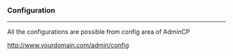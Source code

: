 ### Configuration

---

All the configurations are possible from config area of AdminCP 

http://www.yourdomain.com/admin/config
